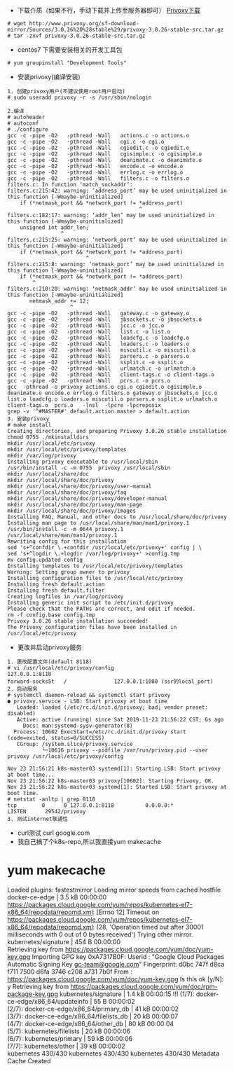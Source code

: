 - 下载介质（如果不行，手动下载并上传至服务器即可）
[Privoxy下载](https://www.privoxy.org/sf-download-mirror/Sources/)
```
# wget http://www.privoxy.org/sf-download-mirror/Sources/3.0.26%20%28stable%29/privoxy-3.0.26-stable-src.tar.gz
# tar -zxvf privoxy-3.0.26-stable-src.tar.gz
```
- centos7 下需要安装相关的开发工具包
```
# yum groupinstall "Development Tools"
```
- 安装privoxy(编译安装)
```
1. 创建privoxy用户(不建议使用root用户启动)
# sudo useradd privoxy -r -s /usr/sbin/nologin

2.编译
# autoheader
# autoconf
# ./configure
gcc -c -pipe -O2   -pthread -Wall   actions.c -o actions.o
gcc -c -pipe -O2   -pthread -Wall   cgi.c -o cgi.o
gcc -c -pipe -O2   -pthread -Wall   cgiedit.c -o cgiedit.o
gcc -c -pipe -O2   -pthread -Wall   cgisimple.c -o cgisimple.o
gcc -c -pipe -O2   -pthread -Wall   deanimate.c -o deanimate.o
gcc -c -pipe -O2   -pthread -Wall   encode.c -o encode.o
gcc -c -pipe -O2   -pthread -Wall   errlog.c -o errlog.o
gcc -c -pipe -O2   -pthread -Wall   filters.c -o filters.o
filters.c: In function ‘match_sockaddr’:
filters.c:215:42: warning: ‘address_port’ may be used uninitialized in this function [-Wmaybe-uninitialized]
    if (*netmask_port && *network_port != *address_port)
                                          ^
filters.c:182:17: warning: ‘addr_len’ may be used uninitialized in this function [-Wmaybe-uninitialized]
    unsigned int addr_len;
                 ^
filters.c:215:25: warning: ‘network_port’ may be used uninitialized in this function [-Wmaybe-uninitialized]
    if (*netmask_port && *network_port != *address_port)
                         ^
filters.c:215:8: warning: ‘netmask_port’ may be used uninitialized in this function [-Wmaybe-uninitialized]
    if (*netmask_port && *network_port != *address_port)
        ^
filters.c:210:20: warning: ‘netmask_addr’ may be used uninitialized in this function [-Wmaybe-uninitialized]
       netmask_addr += 12;
                    ^
gcc -c -pipe -O2   -pthread -Wall   gateway.c -o gateway.o
gcc -c -pipe -O2   -pthread -Wall   jbsockets.c -o jbsockets.o
gcc -c -pipe -O2   -pthread -Wall   jcc.c -o jcc.o
gcc -c -pipe -O2   -pthread -Wall   list.c -o list.o
gcc -c -pipe -O2   -pthread -Wall   loadcfg.c -o loadcfg.o
gcc -c -pipe -O2   -pthread -Wall   loaders.c -o loaders.o
gcc -c -pipe -O2   -pthread -Wall   miscutil.c -o miscutil.o
gcc -c -pipe -O2   -pthread -Wall   parsers.c -o parsers.o
gcc -c -pipe -O2   -pthread -Wall   ssplit.c -o ssplit.o
gcc -c -pipe -O2   -pthread -Wall   urlmatch.c -o urlmatch.o
gcc -c -pipe -O2   -pthread -Wall   client-tags.c -o client-tags.o
gcc -c -pipe -O2   -pthread -Wall   pcrs.c -o pcrs.o
gcc  -pthread -o privoxy actions.o cgi.o cgiedit.o cgisimple.o deanimate.o encode.o errlog.o filters.o gateway.o jbsockets.o jcc.o list.o loadcfg.o loaders.o miscutil.o parsers.o ssplit.o urlmatch.o client-tags.o  pcrs.o   -lnsl  -lpcre -lpcreposix   
grep -v '^#MASTER#' default.action.master > default.action
3. 安装privoxy
# make install
Creating directories, and preparing Privoxy 3.0.26 stable installation
chmod 0755 ./mkinstalldirs
mkdir /usr/local/etc/privoxy
mkdir /usr/local/etc/privoxy/templates
mkdir /var/log/privoxy
Installing privoxy executable to /usr/local/sbin
/usr/bin/install -c -m 0755  privoxy /usr/local/sbin
mkdir /usr/local/share/doc
mkdir /usr/local/share/doc/privoxy
mkdir /usr/local/share/doc/privoxy/user-manual
mkdir /usr/local/share/doc/privoxy/faq
mkdir /usr/local/share/doc/privoxy/developer-manual
mkdir /usr/local/share/doc/privoxy/man-page
mkdir /usr/local/share/doc/privoxy/images
Installing FAQ, Manual, and other docs to /usr/local/share/doc/privoxy
Installing man page to /usr/local/share/man/man1/privoxy.1
/usr/bin/install -c -m 0644 privoxy.1  /usr/local/share/man/man1/privoxy.1
Rewriting config for this installation
sed 's+^confdir \.+confdir /usr/local/etc/privoxy+' config | \
sed 's+^logdir \.+logdir /var/log/privoxy+' >config.tmp
mv config.updated config
Installing templates to /usr/local/etc/privoxy/templates
Warning: Setting group owner to privoxy
Installing configuration files to /usr/local/etc/privoxy
Installing fresh default.action
Installing fresh default.filter
Creating logfiles in /var/log/privoxy
Installing generic init script to /etc/init.d/privoxy
Please check that the PATHs are correct, and edit if needed.
rm -f config.base config.tmp
Privoxy 3.0.26 stable installation succeeded!
The Privoxy configuration files have been installed in /usr/local/etc/privoxy
```
- 更改并启动privoxy服务
```
1. 更改配置文件(default 8118)
# vi /usr/local/etc/privoxy/config
127.0.0.1:8118
forward-socks5t   /               127.0.0.1:1080 (ssr的local_port)
2. 启动服务
# systemctl daemon-reload && systemctl start privoxy
● privoxy.service - LSB: Start privoxy at boot time
   Loaded: loaded (/etc/rc.d/init.d/privoxy; bad; vendor preset: disabled)
   Active: active (running) since Sat 2019-11-23 21:56:22 CST; 6s ago
     Docs: man:systemd-sysv-generator(8)
  Process: 10602 ExecStart=/etc/rc.d/init.d/privoxy start (code=exited, status=0/SUCCESS)
   CGroup: /system.slice/privoxy.service
           └─10616 privoxy --pidfile /var/run/privoxy.pid --user privoxy /usr/local/etc/privoxy/config

Nov 23 21:56:21 k8s-master03 systemd[1]: Starting LSB: Start privoxy at boot time...
Nov 23 21:56:22 k8s-master03 privoxy[10602]: Starting Privoxy, OK.
Nov 23 21:56:22 k8s-master03 systemd[1]: Started LSB: Start privoxy at boot time.
# netstat -anltp | grep 8118
tcp        0      0 127.0.0.1:8118          0.0.0.0:*               LISTEN      29542/privoxy  
3. 测试internet联通性
```
- curl测试
curl google.com
- 我自己搞了个k8s-repo,所以我直接yum makecache
# yum makecache
Loaded plugins: fastestmirror
Loading mirror speeds from cached hostfile
docker-ce-edge                                                                                                                                | 3.5 kB  00:00:00     
https://packages.cloud.google.com/yum/repos/kubernetes-el7-x86_64/repodata/repomd.xml: [Errno 12] Timeout on https://packages.cloud.google.com/yum/repos/kubernetes-el7-x86_64/repodata/repomd.xml: (28, 'Operation timed out after 30001 milliseconds with 0 out of 0 bytes received')
Trying other mirror.
kubernetes/signature                                                                                                                          |  454 B  00:00:00     
Retrieving key from https://packages.cloud.google.com/yum/doc/yum-key.gpg
Importing GPG key 0xA7317B0F:
 Userid     : "Google Cloud Packages Automatic Signing Key <gc-team@google.com>"
 Fingerprint: d0bc 747f d8ca f711 7500 d6fa 3746 c208 a731 7b0f
 From       : https://packages.cloud.google.com/yum/doc/yum-key.gpg
Is this ok [y/N]: y
Retrieving key from https://packages.cloud.google.com/yum/doc/rpm-package-key.gpg
kubernetes/signature                                                                                                                          | 1.4 kB  00:00:15 !!! 
(1/7): docker-ce-edge/x86_64/updateinfo                                                                                                       |   55 B  00:00:02     
(2/7): docker-ce-edge/x86_64/primary_db                                                                                                       |  41 kB  00:00:02     
(3/7): docker-ce-edge/x86_64/filelists_db                                                                                                     |  20 kB  00:00:07     
(4/7): docker-ce-edge/x86_64/other_db                                                                                                         |  80 kB  00:00:04     
(5/7): kubernetes/filelists                                                                                                                   |  20 kB  00:00:06     
(6/7): kubernetes/primary                                                                                                                     |  59 kB  00:00:06     
(7/7): kubernetes/other                                                                                                                       |  39 kB  00:00:02     
kubernetes                                                                                                                                                   430/430
kubernetes                                                                                                                                                   430/430
kubernetes                                                                                                                                                   430/430
Metadata Cache Created
```
